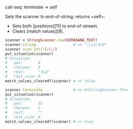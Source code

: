 call-seq:
  terminate -> self

Sets the scanner to end-of-string;
returns +self+:

- Sets both [positions][11] to end-of-stream.
- Clears [match values][9].

```rb
scanner = StringScanner.new(HIRAGANA_TEXT)
scanner.string                 # => "こんにちは"
scanner.scan_until(/に/)
put_situation(scanner)
# Situation:
#   pos:       9
#   charpos:   3
#   rest:      "ちは"
#   rest_size: 6
match_values_cleared?(scanner) # => false

scanner.terminate              # => #<StringScanner fin>
put_situation(scanner)
# Situation:
#   pos:       15
#   charpos:   5
#   rest:      ""
#   rest_size: 0
match_values_cleared?(scanner) # => true
```
